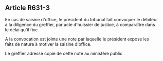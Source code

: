 Article R631-3
----
En cas de saisine d'office, le président du tribunal fait convoquer le débiteur
à la diligence du greffier, par acte d'huissier de justice, à comparaître dans
le délai qu'il fixe.

A la convocation est jointe une note par laquelle le président expose les faits
de nature à motiver la saisine d'office.

Le greffier adresse copie de cette note au ministère public.
